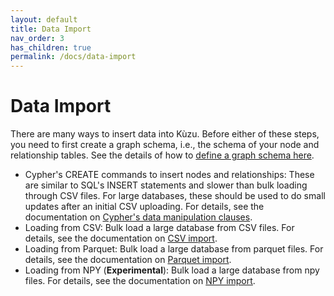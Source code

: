 ```yaml
---
layout: default
title: Data Import
nav_order: 3
has_children: true
permalink: /docs/data-import
---
```


# Data Import 
There are many ways to insert data into Kùzu. Before either of these steps, you need to first create a graph schema, i.e., the schema of your node and relationship tables. See the details of how to [define a graph schema here](../cypher/ddl.md). 
  - Cypher's CREATE commands to insert nodes and relationships: These are similar to SQL's INSERT statements and slower than bulk loading through CSV files. For large databases, these should be used to do small updates after an initial CSV uploading. For details, see the documentation on [Cypher's data manipulation clauses](../cypher/data-manipulation-clauses/overview.md).
  - Loading from CSV: Bulk load a large database from CSV files. For details, see the documentation on [CSV import](csv-import.md).
  - Loading from Parquet: Bulk load a large database from parquet files. For details, see the documentation on [Parquet import](parquet-import.md).
  - Loading from NPY (**Experimental**): Bulk load a large database from npy files. For details, see the documentation on [NPY import](npy-import.md).

